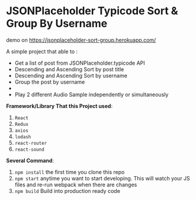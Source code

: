 # JSONPlaceholder Typicode Sort & Group By Username

demo on https://jsonplaceholder-sort-group.herokuapp.com/

A simple project that able to :

* Get a list of post from JSONPlaceholder.typicode API
* Descending and Ascending Sort by post title
* Descending and Ascending Sort by username
* Group the post by username
*
* Play 2 different Audio Sample independently or simultaneously

**Framework/Library That this Project used**:
1. `React`
2. `Redux`
3. `axios`
4. `lodash`
5. `react-router`
6. `react-sound`

**Several Command**:
1. `npm install` the first time you clone this repo
2. `npm start` anytime you want to start developing. This will watch your JS files and re-run webpack when there are changes
3. `npm build` Build into production ready code